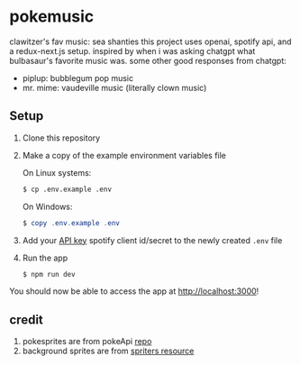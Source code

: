 # pokemusic
clawitzer's fav music: sea shanties 
this project uses openai, spotify api, and a redux-next.js setup. inspired by when i was asking chatgpt what bulbasaur's favorite music was.
some other good responses from chatgpt:
- piplup: bubblegum pop music
- mr. mime: vaudeville music (literally clown music)
## Setup

1. Clone this repository

2. Make a copy of the example environment variables file

   On Linux systems: 
   ```bash
   $ cp .env.example .env
   ```
   On Windows:
   ```powershell
   $ copy .env.example .env
   ```
3. Add your [API key](https://platform.openai.com/account/api-keys) spotify client id/secret to the newly created `.env` file

4. Run the app

   ```bash
   $ npm run dev
   ```

You should now be able to access the app at [http://localhost:3000](http://localhost:3000)!


## credit
1. pokesprites are from pokeApi [repo](https://github.com/PokeAPI/sprites)
2. background sprites are from [spriters resource](https://www.spriters-resource.com/ds_dsi/)
